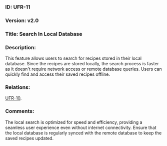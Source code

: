 ### ID: UFR-11

### Version: v2.0
 
### Title: Search In Local Database
  
### Description: 
This feature allows users to search for recipes stored in their local database. Since the recipes are stored locally, the search process is faster as it doesn't require network access or remote database queries. Users can quickly find and access their saved recipes offline.

### Relations:
[UFR-10](https://github.com/carmensat/RECIPE-ROULETTE/blob/main/REQUIREMENTS/UFR-10.md).

### Comments:
The local search is optimized for speed and efficiency, providing a seamless user experience even without internet connectivity. Ensure that the local database is regularly synced with the remote database to keep the saved recipes updated.
